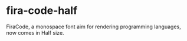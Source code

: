# fira-code-half
FiraCode, a monospace font aim for rendering programming languages, now comes in Half size.
